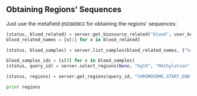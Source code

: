 ## Obtaining Regions' Sequences

Just use the metafield ```@SEQUENCE``` for obtaining the regions' sequences:

```python
(status, blood_related) = server.get_biosource_related("blood", user_key)
blood_related_names = [x[1] for x in blood_related]

(status, blood_samples) = server.list_samples(blood_related_names, {"karyotype":"cancer"}, user_key)

blood_samples_ids = [x[0] for x in blood_samples]
(status, query_id) = server.select_regions(None, "hg19", "Methylation", blood_samples_ids, None, None, "chr1", 1, 1000000, user_key)

(status, regions) = server.get_regions(query_id, "CHROMOSOME,START,END,@SEQUENCE", user_key)

print regions
```
